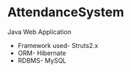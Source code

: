 # AttendanceSystem
Java Web Application<br />
<ul>
  <li>Framework used- Struts2.x</li>
  <li>ORM- Hibernate</li>
  <li>RDBMS- MySQL</li>
</ul>
